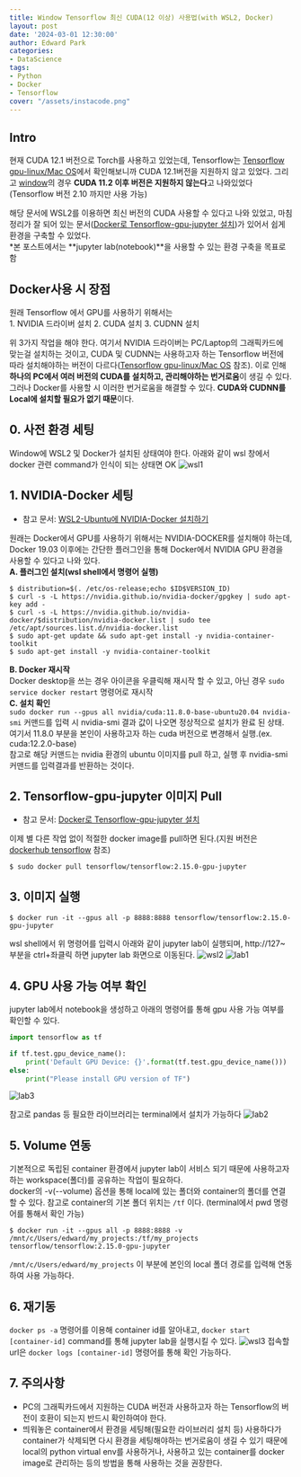 ```yaml
---
title: Window Tensorflow 최신 CUDA(12 이상) 사용법(with WSL2, Docker)
layout: post
date: '2024-03-01 12:30:00'
author: Edward Park
categories:
- DataScience
tags:
- Python
- Docker
- Tensorflow
cover: "/assets/instacode.png"
---
```


## Intro
현재 CUDA 12.1 버전으로 Torch를 사용하고 있었는데, Tensorflow는 [Tensorflow gpu-linux/Mac OS](https://www.tensorflow.org/install/source?hl=ko)에서 확인해보니까 CUDA 12.1버전을 지원하지 않고 있었다. 그리고 [window](https://www.tensorflow.org/install/source_windows?hl=ko)의 경우 **CUDA 11.2 이후 버전은 지원하지 않는다**고 나와있었다(Tensorflow 버전 2.10 까지만 사용 가능)<br>

해당 문서에 WSL2를 이용하면 최신 버전의 CUDA 사용할 수 있다고 나와 있었고, 마침 정리가 잘 되어 있는 문서([Docker로 Tensorflow-gpu-jupyter 설치](https://wikidocs.net/209146))가 있어서 쉽게 환경을 구축할 수 있었다.<br>
\*본 포스트에서는  **jupyter lab(notebook)**을 사용할 수 있는 환경 구축을 목표로 함

## Docker사용 시 장점
원래 Tensorflow 에서 GPU를 사용하기 위해서는<br>
	1. NVIDIA 드라이버 설치
	2. CUDA 설치
	3. CUDNN 설치

위 3가지 작업을 해야 한다. 여기서 NVIDIA 드라이버는 PC/Laptop의 그래픽카드에 맞는걸 설치하는 것이고, CUDA 및 CUDNN는 사용하고자 하는 Tensorflow 버전에 따라 설치해야하는 버전이 다르다([Tensorflow gpu-linux/Mac OS](https://www.tensorflow.org/install/source?hl=ko) 참조). 이로 인해 **하나의 PC에서 여러 버전의 CUDA를 설치하고, 관리해야하는 번거로움**이 생길 수 있다.<br>
그러나 Docker를 사용할 시 이러한 번거로움을 해결할 수 있다. **CUDA와 CUDNN를 Local에 설치할 필요가 없기 때문**이다.

## 0. 사전 환경 세팅
Window에 WSL2 및 Docker가 설치된 상태여야 한다. 아래와 같이 wsl 창에서 docker 관련 command가 인식이 되는 상태면 OK
<img src="/blog/post_images/tensorflow/wsl1.png" title="wsl1">

## 1. NVIDIA-Docker 세팅
- 참고 문서: [WSL2-Ubuntu에 NVIDIA-Docker 설치하기](https://wikidocs.net/206697)

원래는 Docker에서 GPU를 사용하기 위해서는 NVIDIA-DOCKER를 설치해야 하는데, Docker 19.03 이후에는 간단한 플러그인을 통해 Docker에서 NVIDIA GPU 환경을 사용할 수 있다고 나와 있다.<br>
**A. 플러그인 설치(wsl shell에서 명령어 실행)**


```Shell
$ distribution=$(. /etc/os-release;echo $ID$VERSION_ID)
$ curl -s -L https://nvidia.github.io/nvidia-docker/gpgkey | sudo apt-key add -
$ curl -s -L https://nvidia.github.io/nvidia-docker/$distribution/nvidia-docker.list | sudo tee /etc/apt/sources.list.d/nvidia-docker.list
$ sudo apt-get update && sudo apt-get install -y nvidia-container-toolkit
$ sudo apt-get install -y nvidia-container-toolkit
```
**B. Docker 재시작**<br>
Docker desktop을 쓰는 경우 아이콘을 우클릭해 재시작 할 수 있고, 아닌 경우 `sudo service docker restart` 명령어로 재시작<br>
**C. 설치 확인**<br>
`sudo docker run --gpus all nvidia/cuda:11.8.0-base-ubuntu20.04 nvidia-smi` 커맨드를 입력 시 nvidia-smi 결과 값이 나오면 정상적으로 설치가 완료 된 상태. 여기서 11.8.0 부분을 본인이 사용하고자 하는 cuda 버전으로 변경해서 실행.(ex. cuda:12.2.0-base)<br>
참고로 해당 커맨드는 nvidia 환경의 ubuntu 이미지를 pull 하고, 실행 후 nvidia-smi 커맨드를 입력결과를 반환하는 것이다.

## 2. Tensorflow-gpu-jupyter 이미지 Pull
- 참고 문서: [Docker로 Tensorflow-gpu-jupyter 설치](https://wikidocs.net/209146)

이제 별 다른 작업 없이 적절한 docker image를 pull하면 된다.(지원 버전은 [dockerhub tensorflow](https://hub.docker.com/r/tensorflow/tensorflow/tags?page=1&name=2.15.0-gpu) 참조)

```Shell
$ sudo docker pull tensorflow/tensorflow:2.15.0-gpu-jupyter
```

## 3. 이미지 실행
```Shell
$ docker run -it --gpus all -p 8888:8888 tensorflow/tensorflow:2.15.0-gpu-jupyter
```
wsl shell에서 위 명령어를 입력시 아래와 같이 jupyter lab이 실행되며, http://127~ 부분을 ctrl+좌클릭 하면 jupyter lab 화면으로 이동된다.
<img src="/blog/post_images/tensorflow/wsl2.png" title="wsl2">
<img src="/blog/post_images/tensorflow/lab1.png" title="lab1">

## 4. GPU 사용 가능 여부 확인
jupyter lab에서 notebook을 생성하고 아래의 명령어를 통해 gpu 사용 가능 여부를 확인할 수 있다.
```Python
import tensorflow as tf

if tf.test.gpu_device_name():
    print('Default GPU Device: {}'.format(tf.test.gpu_device_name()))
else:
    print("Please install GPU version of TF")
```
<img src="/blog/post_images/tensorflow/lab3.png" title="lab3">

참고로 pandas 등 필요한 라이브러리는 terminal에서 설치가 가능하다
<img src="/blog/post_images/tensorflow/lab2.png" title="lab2">

## 5. Volume 연동
기본적으로 독립된 container 환경에서 jupyter lab이 서비스 되기 때문에 사용하고자하는 workspace(폴더)를 공유하는 작업이 필요하다. <br>
docker의 -v(\--volume) 옵션을 통해 local에 있는 폴더와 container의 폴더를 연결할 수 있다. 참고로 container의 기본 폴더 위치는 `/tf` 이다. (terminal에서 pwd 명령어를 통해서 확인 가능)
```Shell
$ docker run -it --gpus all -p 8888:8888 -v /mnt/c/Users/edward/my_projects:/tf/my_projects tensorflow/tensorflow:2.15.0-gpu-jupyter
```

`/mnt/c/Users/edward/my_projects` 이 부분에 본인의 local 폴더 경로를 입력해 연동하여 사용 가능하다.

## 6. 재기동
`docker ps -a` 명령어를 이용해 container id를 알아내고, `docker start [container-id]` command를 통해 jupyter lab을 실행시킬 수 있다.
<img src="/blog/post_images/tensorflow/wsl3.png" title="wsl3">
접속할 url은 `docker logs [container-id]` 명령어를 통해 확인 가능하다.

## 7. 주의사항
- PC의 그래픽카드에서 지원하는 CUDA 버전과 사용하고자 하는 Tensorflow의 버전이 호환이 되는지 반드시 확인하여야 한다.
- 띄워놓은 container에서 환경을 세팅해(필요한 라이브러리 설치 등) 사용하다가 container가 삭제되면 다시 환경을 세팅해야하는 번거로움이 생길 수 있기 때문에 local의 python virtual env를 사용하거나, 사용하고 있는 container를 docker image로 관리하는 등의 방법을 통해 사용하는 것을 권장한다.
